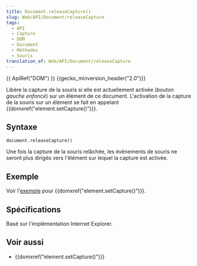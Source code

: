 ```yaml
---
title: Document.releaseCapture()
slug: Web/API/Document/releaseCapture
tags:
  - API
  - Capture
  - DOM
  - Document
  - Méthodes
  - Souris
translation_of: Web/API/Document/releaseCapture
---
```

{{ ApiRef("DOM") }} {{gecko_minversion_header("2.0")}}

Libère la capture de la souris si elle est actuellement activée (_bouton gauche enfoncé_) sur un élément de ce document. L'activation de la capture de la souris sur un élément se fait en appelant {{domxref("element.setCapture()")}}.

## Syntaxe

    document.releaseCapture()

Une fois la capture de la souris relâchée, les événements de souris ne seront plus dirigés vers l'élément sur lequel la capture est activée.

## Exemple

Voir l'[exemple](/en-US/docs/Web/API/element.setCapture#Example) pour {{domxref("element.setCapture()")}}.

## Spécifications

Basé sur l'implémentation Internet Explorer.

## Voir aussi

- {{domxref("element.setCapture()")}}

